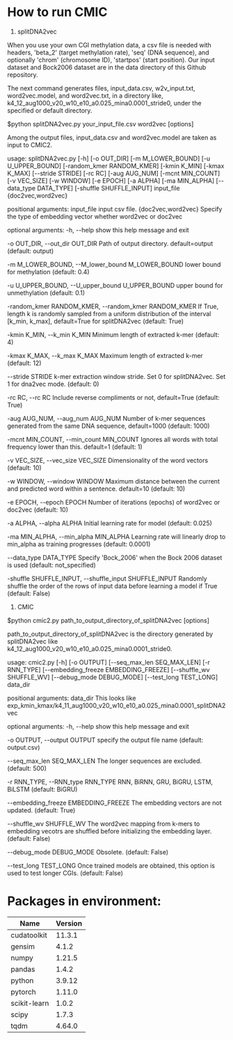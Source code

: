 # How to run CMIC

1. splitDNA2vec

When you use your own CGI methylation data, 
a csv file is needed with headers, 
'beta_2' (target methylation rate), 
'seq' (DNA sequence), 
and optionally 
'chrom' (chromosome ID), 
'startpos' (start position). 
Our input dataset and Bock2006 dataset are in the data directory of this Github repository. 

The next command generates files, 
input_data.csv, 
w2v_input.txt, 
word2vec.model, and 
word2vec.txt, 
in a directory like, k4_12_aug1000_v20_w10_e10_a0.025_mina0.0001_stride0, 
under the specified or default directory. 

$python splitDNA2vec.py your_input_file.csv word2vec [options]

Among the output files, input_data.csv and word2vec.model are taken as input to CMIC2. 

usage: splitDNA2vec.py [-h] [-o OUT_DIR] [-m M_LOWER_BOUND] [-u U_UPPER_BOUND] [-random_kmer RANDOM_KMER] [-kmin K_MIN] [-kmax K_MAX] [--stride STRIDE] [-rc RC] [-aug AUG_NUM]
                       [-mcnt MIN_COUNT] [-v VEC_SIZE] [-w WINDOW] [-e EPOCH] [-a ALPHA] [-ma MIN_ALPHA] [--data_type DATA_TYPE] [-shuffle SHUFFLE_INPUT]
                       input_file {doc2vec,word2vec}

positional arguments:
  input_file            input csv file.
  {doc2vec,word2vec}    Specify the type of embedding vector whether word2vec or doc2vec

optional arguments:
  -h, --help            show this help message and exit

  -o OUT_DIR, --out_dir OUT_DIR
                        Path of output directory. default=output (default: output)

  -m M_LOWER_BOUND, --M_lower_bound M_LOWER_BOUND
                        lower bound for methylation (default: 0.4)

  -u U_UPPER_BOUND, --U_upper_bound U_UPPER_BOUND
                        upper bound for unmethylation (default: 0.1)

  -random_kmer RANDOM_KMER, --random_kmer RANDOM_KMER
                        If True, length k is randomly sampled from a uniform distribution of the interval [k_min, k_max], default=True for splitDNA2vec (default: True)

  -kmin K_MIN, --k_min K_MIN
                        Minimum length of extracted k-mer (default: 4)

  -kmax K_MAX, --k_max K_MAX
                        Maximum length of extracted k-mer (default: 12)

  --stride STRIDE       k-mer extraction window stride. Set 0 for splitDNA2vec. Set 1 for dna2vec mode. (default: 0)

  -rc RC, --rc RC       Include reverse compliments or not, default=True (default: True)

  -aug AUG_NUM, --aug_num AUG_NUM
                        Number of k-mer sequences generated from the same DNA sequence, default=1000 (default: 1000)

  -mcnt MIN_COUNT, --min_count MIN_COUNT
                        Ignores all words with total frequency lower than this. default=1 (default: 1)

  -v VEC_SIZE, --vec_size VEC_SIZE
                        Dimensionality of the word vectors (default: 10)

  -w WINDOW, --window WINDOW
                        Maximum distance between the current and predicted word within a sentence. default=10 (default: 10)

  -e EPOCH, --epoch EPOCH
                        Number of iterations (epochs) of word2vec or doc2vec (default: 10)

  -a ALPHA, --alpha ALPHA
                        Initial learning rate for model (default: 0.025)

  -ma MIN_ALPHA, --min_alpha MIN_ALPHA
                        Learning rate will linearly drop to min_alpha as training progresses (default: 0.0001)

  --data_type DATA_TYPE
                        Specify 'Bock_2006' when the Bock 2006 dataset is used (default: not_specified)

  -shuffle SHUFFLE_INPUT, --shuffle_input SHUFFLE_INPUT
                        Randomly shuffle the order of the rows of input data before learning a model if True (default: False)




1. CMIC 

$python cmic2.py path_to_output_directory_of_splitDNA2vec [options]

path_to_output_directory_of_splitDNA2vec is the directory generated by splitDNA2vec like  
k4_12_aug1000_v20_w10_e10_a0.025_mina0.0001_stride0. 

usage: cmic2.py [-h] [-o OUTPUT] [--seq_max_len SEQ_MAX_LEN] [-r RNN_TYPE] [--embedding_freeze EMBEDDING_FREEZE] [--shuffle_wv SHUFFLE_WV] [--debug_mode DEBUG_MODE] [--test_long TEST_LONG]
                data_dir

positional arguments:
  data_dir              This looks like exp_kmin_kmax/k4_11_aug1000_v20_w10_e10_a0.025_mina0.0001_splitDNA2vec

optional arguments:
  -h, --help            show this help message and exit

  -o OUTPUT, --output OUTPUT
                        specify the output file name (default: output.csv)

  --seq_max_len SEQ_MAX_LEN
                        The longer sequences are excluded. (default: 500)

  -r RNN_TYPE, --RNN_type RNN_TYPE
                        RNN, BiRNN, GRU, BiGRU, LSTM, BiLSTM (default: BiGRU)

  --embedding_freeze EMBEDDING_FREEZE
                        The embedding vectors are not updated. (default: True)

  --shuffle_wv SHUFFLE_WV
                        The word2vec mapping from k-mers to embedding vecotrs are shuffled before initializing the embedding layer. (default: False)

  --debug_mode DEBUG_MODE
                        Obsolete. (default: False)
                        
  --test_long TEST_LONG
                        Once trained models are obtained, this option is used to test longer CGIs. (default: False)



# Packages in environment:

| Name |                   Version |
| ---- | ---- |
| cudatoolkit   |            11.3.1 |             
gensim     |              4.1.2           
numpy        |             1.21.5          
pandas      |              1.4.2           
python      |              3.9.12         
pytorch      |             1.11.0        
scikit-learn |             1.0.2       
scipy       |              1.7.3      
tqdm        |              4.64.0    